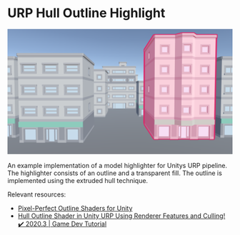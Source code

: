 # URP Hull Outline Highlight

![](https://raw.githubusercontent.com/karoliso/URPHullOutlineHighlight/main/ProjectImage.png)

An example implementation of a model highlighter for Unitys URP pipeline. The highlighter consists of an outline and a transparent fill. The outline is implemented using the extruded hull technique.

Relevant resources:
- [Pixel-Perfect Outline Shaders for Unity](https://www.videopoetics.com/tutorials/pixel-perfect-outline-shaders-unity/)
- [Hull Outline Shader in Unity URP Using Renderer Features and Culling! ✔️ 2020.3 | Game Dev Tutorial](https://www.youtube.com/watch?v=1QPA3s0S3Oo)